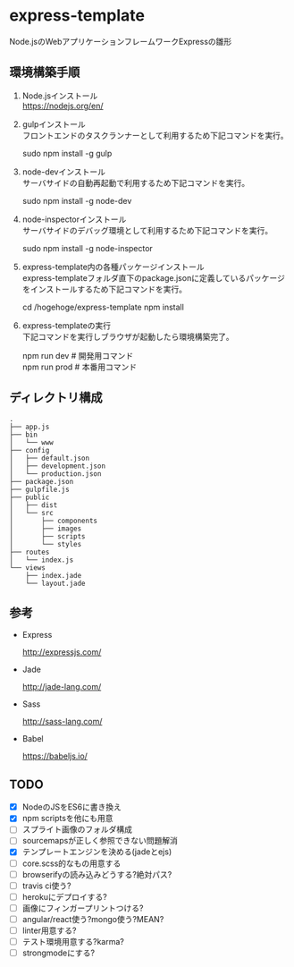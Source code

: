 # express-template
Node.jsのWebアプリケーションフレームワークExpressの雛形

## 環境構築手順

1. Node.jsインストール  
  https://nodejs.org/en/

2. gulpインストール  
  フロントエンドのタスクランナーとして利用するため下記コマンドを実行。  


    sudo npm install -g gulp

3. node-devインストール  
  サーバサイドの自動再起動で利用するため下記コマンドを実行。  


    sudo npm install -g node-dev

4. node-inspectorインストール  
  サーバサイドのデバッグ環境として利用するため下記コマンドを実行。  


    sudo npm install -g node-inspector

5. express-template内の各種パッケージインストール  
  express-templateフォルダ直下のpackage.jsonに定義しているパッケージをインストールするため下記コマンドを実行。  


    cd /hogehoge/express-template
    npm install

6. express-templateの実行  
  下記コマンドを実行しブラウザが起動したら環境構築完了。  


    npm run dev  # 開発用コマンド  
    npm run prod # 本番用コマンド

## ディレクトリ構成

    .
    ├── app.js
    ├── bin
    │   └── www
    ├── config
    │   ├── default.json
    │   ├── development.json
    │   └── production.json
    ├── package.json
    ├── gulpfile.js
    ├── public
    │   ├── dist
    │   └── src
    │       ├── components
    │       ├── images
    │       ├── scripts
    │       └── styles
    ├── routes
    │   └── index.js
    └── views
        ├── index.jade
        └── layout.jade


## 参考
- Express

  http://expressjs.com/
- Jade

  http://jade-lang.com/

- Sass

  http://sass-lang.com/

- Babel

  https://babeljs.io/

## TODO
- [x] NodeのJSをES6に書き換え
- [x] npm scriptsを他にも用意
- [ ] スプライト画像のフォルダ構成
- [ ] sourcemapsが正しく参照できない問題解消
- [x] テンプレートエンジンを決める(jadeとejs)
- [ ] core.scss的なもの用意する
- [ ] browserifyの読み込みどうする?絶対パス?
- [ ] travis ci使う?
- [ ] herokuにデプロイする?
- [ ] 画像にフィンガープリントつける?
- [ ] angular/react使う?mongo使う?MEAN?
- [ ] linter用意する?
- [ ] テスト環境用意する?karma?
- [ ] strongmodeにする?
